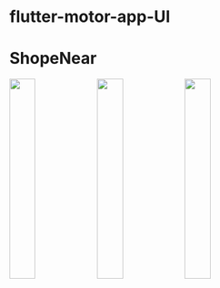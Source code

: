 # flutter-motor-app-UI
<h1>ShopeNear</h1>
<img src="https://user-images.githubusercontent.com/62179996/120205229-56d1f900-c247-11eb-87a9-d31aeab6d9bd.png" width="30%" align="left" padding='50'/>
<img src="https://user-images.githubusercontent.com/62179996/120205332-7a953f00-c247-11eb-925f-73903065d1f5.png" width="30%" align="left" padding='50'/>
<img src="https://user-images.githubusercontent.com/62179996/120205520-ab757400-c247-11eb-9e83-95d253a04309.png" width="30%" align="left" padding='50'/>
